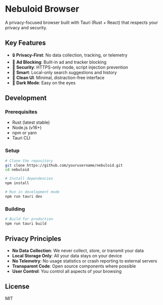 # Nebuloid Browser

A privacy-focused browser built with Tauri (Rust + React) that respects your privacy and security.

## Key Features

- 🔒 **Privacy-First**: No data collection, tracking, or telemetry
- 🚫 **Ad Blocking**: Built-in ad and tracker blocking
- 🔐 **Security**: HTTPS-only mode, script injection prevention
- 🧠 **Smart**: Local-only search suggestions and history
- 🎨 **Clean UI**: Minimal, distraction-free interface
- 🌙 **Dark Mode**: Easy on the eyes

## Development

### Prerequisites

- Rust (latest stable)
- Node.js (v16+)
- npm or yarn
- Tauri CLI

### Setup

```bash
# Clone the repository
git clone https://github.com/yourusername/nebuloid.git
cd nebuloid

# Install dependencies
npm install

# Run in development mode
npm run tauri dev
```

### Building

```bash
# Build for production
npm run tauri build
```

## Privacy Principles

- **No Data Collection**: We never collect, store, or transmit your data
- **Local Storage Only**: All your data stays on your device
- **No Telemetry**: No usage statistics or crash reporting to external servers
- **Transparent Code**: Open source components where possible
- **User Control**: You control all aspects of your browsing

## License

MIT
